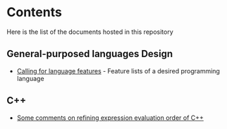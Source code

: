 ﻿# Contents

Here is the list of the documents hosted in this repository

## General-purposed languages Design

* [Calling for language features](calling-for-language-features.md) - Feature lists of a desired programming language

## C++

* [Some comments on refining expression evaluation order of C++](evaluation-order-comments.md)


